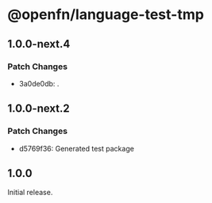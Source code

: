 # @openfn/language-test-tmp

## 1.0.0-next.4

### Patch Changes

- 3a0de0db: .

## 1.0.0-next.2

### Patch Changes

- d5769f36: Generated test package

## 1.0.0

Initial release.
